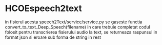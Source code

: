 # HCOEspeech2text

in fisierul acesta speech2Text/service/service.py se gaseste functia convert_to_text_Deep_Speech(filename) in care trebuie completat 
codul folosit pentru transcrierea fisierului audio la text, se returneaza raspunsul in format json si eroare sub forma de string in rest
